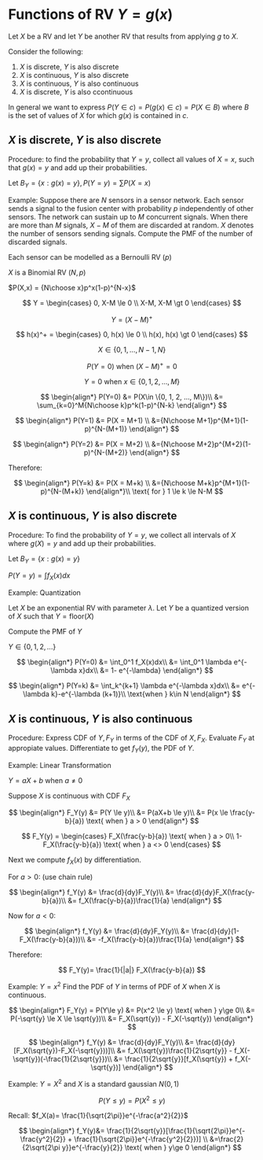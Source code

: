 # Functions of RV $Y = g(x)$

Let $X$ be a RV and let $Y$ be another RV that results from applying $g$ to $X$.

Consider the following:

1. $X$ is discrete, $Y$ is also discrete
1. $X$ is continuous, $Y$ is also discrete
1. $X$ is continuous, $Y$ is also continuous
1. $X$ is discrete, $Y$ is also ccontinuous

In general we want to express $P(Y \in c) = P(g(x) \in c) = P(X \in B)$ where $B$ is the set of values of $X$ for which $g(x)$ is contained in $c$.

## $X$ is discrete, $Y$ is also discrete

Procedure: to find the probability that $Y=y$, collect all values of $X=x$, such that $g(x)=y$ and add up their probabilities.

Let $B_Y= \{x: g(x) = y\}, P(Y=y) = \sum P(X=x)$

Example: Suppose there are $N$ sensors in a sensor network. Each sensor sends a signal to the fusion center with probability $p$ independently of other sensors. The network can sustain up to $M$ concurrent signals. When there are more than $M$ signals, $X-M$ of them are discarded at random. $X$ denotes the number of sensors sending signals. Compute the PMF of the number of discarded signals.

Each sensor can be modelled as a Bernoulli RV ($p$)

$X$ is a Binomial RV ($N,p$)

$P(X,x) = {N\choose x}p^x(1-p)^{N-x}$

$$
Y = \begin{cases}
0, X-M \le 0 \\
X-M, X-M \gt 0
\end{cases}
$$

$$
Y=(X-M)^+
$$

$$
h(x)^+ = \begin{cases}
0, h(x) \le 0 \\
h(x), h(x) \gt 0
\end{cases}
$$

$$
X \in \{0, 1, ..., N-1, N\}
$$

$$
P(Y=0) \text{ when } (X-M)^+ = 0
$$

$$
Y=0 \text{ when } x\in \{0, 1, 2, ..., M\}
$$

$$
\begin{align*}
P(Y=0) &= P(X\in \{0, 1, 2, ..., M\})\\
&= \sum_{k=0}^M{N\choose k}p^k(1-p)^{N-k}
\end{align*}
$$

$$
\begin{align*}
P(Y=1) &= P(X = M+1) \\
&={N\choose M+1}p^{M+1}(1-p)^{N-(M+1)}
\end{align*}
$$

$$
\begin{align*}
P(Y=2) &= P(X = M+2) \\
&={N\choose M+2}p^{M+2}(1-p)^{N-(M+2)}
\end{align*}
$$

Therefore:

$$
\begin{align*}
P(Y=k) &= P(X = M+k) \\
&={N\choose M+k}p^{M+1}(1-p)^{N-(M+k)}
\end{align*}\\
\text{ for } 1 \le k \le N-M
$$

## $X$ is continuous, $Y$ is also discrete

Procedure: To find the probability of $Y=y$, we collect all intervals of $X$ where $g(X)=y$ and add up their probabilities.

Let $B_Y= \{x: g(x) = y\}$

$P(Y=y) = \int f_X(x)dx$

Example: Quantization

Let $X$ be an exponential RV with parameter $\lambda$. Let $Y$ be a quantized version of $X$ such that $Y= \text{floor} (X)$

Compute the PMF of $Y$

$Y \in \{0, 1, 2, ... \}$

$$
\begin{align*}
P(Y=0) &= \int_0^1 f_X(x)dx\\
&= \int_0^1 \lambda e^{-\lambda x}dx\\
&= 1- e^{-\lambda}
\end{align*}
$$

$$
\begin{align*}
P(Y=k) &= \int_k^{k+1} \lambda e^{-\lambda x}dx\\
&= e^{-\lambda k}-e^{-\lambda (k+1)}\\
\text{when } k\in N
\end{align*}
$$

## $X$ is continuous, $Y$ is also continuous

Procedure: Express CDF of $Y, F_Y$ in terms of the CDF of $X, F_X$. Evaluate $F_Y$ at appropiate values. Differentiate to get $f_Y(y)$, the PDF of $Y$.

Example: Linear Transformation

$Y = aX + b$ when $a \ne 0$

Suppose $X$ is continuous with CDF $F_X$

$$
\begin{align*}
F_Y(y) &= P(Y \le y)\\
&= P(aX+b \le y)\\
&= P(x \le \frac{y-b}{a}) \text{ when }  a > 0 
\end{align*}
$$

$$
F_Y(y) = \begin{cases}
F_X(\frac{y-b}{a}) \text{ when } a > 0\\
1-F_X(\frac{y-b}{a}) \text{ when } a <> 0
\end{cases}
$$

Next we compute $f_X(x)$ by differentiation.

For $a>0$: (use chain rule)

$$
\begin{align*}
f_Y(y) &= \frac{d}{dy}F_Y(y)\\
&=  \frac{d}{dy}F_X(\frac{y-b}{a})\\
&= f_X(\frac{y-b}{a})\frac{1}{a}
\end{align*}
$$

Now for $a<0$:

$$
\begin{align*}
f_Y(y) &= \frac{d}{dy}F_Y(y)\\
&=  \frac{d}{dy}(1-F_X(\frac{y-b}{a}))\\
&= -f_X(\frac{y-b}{a})\frac{1}{a}
\end{align*}
$$

Therefore:

$$
F_Y(y)= \frac{1}{|a|} F_X(\frac{y-b}{a})
$$

Example: $Y=x^2$ Find the PDF of $Y$ in terms of PDF of $X$ when $X$ is continuous.

$$
\begin{align*}
F_Y(y) = P(Y\le y) &= P(x^2 \le y) \text{ when } y\ge 0\\
&= P(-\sqrt{y} \le X \le \sqrt{y})\\
&= F_X(\sqrt{y}) - F_X(-\sqrt{y})
\end{align*}
$$

$$
\begin{align*}
f_Y(y) &= \frac{d}{dy}F_Y(y)\\
&= \frac{d}{dy}[F_X(\sqrt{y})-F_X(-\sqrt{y}))]\\
&= f_X(\sqrt{y})\frac{1}{2\sqrt{y}} - f_X(-\sqrt{y})(-\frac{1}{2\sqrt{y}})\\
&= \frac{1}{2\sqrt{y}}[f_X(\sqrt{y}) + f_X(-\sqrt{y})]
\end{align*}
$$

Example: $Y= X^2$ and $X$ is a standard gaussian $N(0,1)$

$$
P(Y \le y) = P(X^2 \le y)
$$

Recall: $f_X(a)= \frac{1}{\sqrt{2\pi}}e^{-\frac{a^2}{2}}$

$$
\begin{align*}
f_Y(y)&= \frac{1}{2\sqrt{y}}[\frac{1}{\sqrt{2\pi}}e^{-\frac{y^2}{2}} + \frac{1}{\sqrt{2\pi}}e^{-\frac{y^2}{2}})] \\
&=\frac{2}{2\sqrt{2\pi y}}e^{-\frac{y}{2}} \text{ when } y\ge 0
\end{align*}
$$
